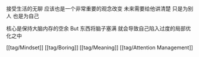 接受生活的无聊 应该也是一个非常重要的观念改变 未来需要给他讲清楚 只是为别人 也是为自己

核心是保持大脑内存的空余 But  东西将脑子塞满 就会导致自己陷入过度的局部优化之中

[[tag/Mindset]] [[tag/Boring]] [[tag/Meaning]] [[tag/Attention Management]]